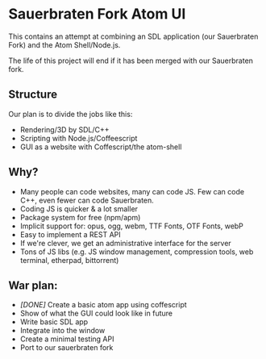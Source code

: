 # Sauerbraten Fork Atom UI

This contains an attempt at combining an SDL application
(our Sauerbraten Fork) and the Atom Shell/Node.js.

The life of this project will end if it has been merged with
our Sauerbraten fork.

## Structure

Our plan is to divide the jobs like this:

* Rendering/3D by SDL/C++
* Scripting with Node.js/Coffeescript
* GUI as a website with Coffescript/the atom-shell

## Why?

* Many people can code websites, many can code JS. Few can code C++, even fewer can code Sauerbraten.
* Coding JS is quicker & a lot smaller
* Package system for free (npm/apm)
* Implicit support for: opus, ogg, webm, TTF Fonts, OTF Fonts, webP
* Easy to implement a REST API
* If we're clever, we get an administrative interface for the server
* Tons of JS libs (e.g. JS window management, compression tools,
  web terminal, etherpad, bittorrent)

## War plan:

* *[DONE]* Create a basic atom app using coffescript
* Show of what the GUI could look like in future
* Write basic SDL app
* Integrate into the window
* Create a minimal testing API
* Port to our sauerbraten fork
